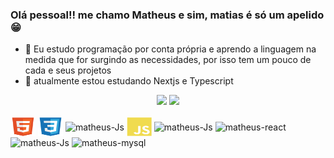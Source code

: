 ### Olá pessoal!! me chamo Matheus e sim, matias é só um apelido 😁

- 🔭 Eu estudo programação por conta própria e aprendo a linguagem na medida que for surgindo as necessidades, por isso tem um pouco de cada e seus projetos
- 🌱 atualmente estou estudando Nextjs e Typescript

<div align="center">
  <img height="180em" src="https://github-readme-stats.vercel.app/api?username=matiash26&show_icons=true&theme=dracula&include_all_commits=true&count_private=true"/>
  <img height="180em" src="https://github-readme-stats.vercel.app/api/top-langs/?username=matiash26&layout=compact&langs_count=7&theme=dracula"/>
</div>
  <div style="display: inline_block"><br>
   <img align="center" alt="matheus-html" height="30" width="40" src="https://raw.githubusercontent.com/devicons/devicon/master/icons/html5/html5-original.svg">
  <img align="center" alt="matheus-css" height="30" width="40" src="https://raw.githubusercontent.com/devicons/devicon/master/icons/css3/css3-original.svg">
<img align="center" alt="matheus-Js" height="30" width="40"  src="https://cdn.jsdelivr.net/gh/devicons/devicon@latest/icons/git/git-original.svg" />
 <img align="center" alt="matheus-Js" height="30" width="40" src="https://raw.githubusercontent.com/devicons/devicon/master/icons/javascript/javascript-plain.svg">
 <img align="center" alt="matheus-Js" height="30" width="40" src="https://cdn.jsdelivr.net/gh/devicons/devicon@latest/icons/typescript/typescript-original.svg" />
 <img align="center" alt="matheus-react" height="30" width="40" src="https://cdn.jsdelivr.net/gh/devicons/devicon/icons/react/react-original.svg" />
 <img align="center" alt="matheus-Js" height="30" width="40" src="https://cdn.jsdelivr.net/gh/devicons/devicon@latest/icons/nextjs/nextjs-original.svg" />
 <img align="center" alt="matheus-mysql" height="30" width="40" src="https://cdn.jsdelivr.net/gh/devicons/devicon/icons/mysql/mysql-original.svg" />
</div>
